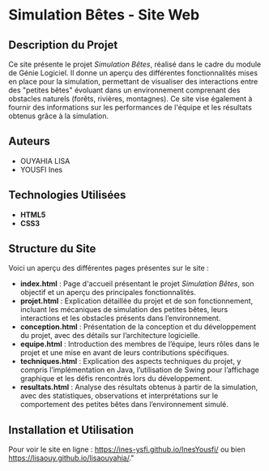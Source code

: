 # Simulation Bêtes - Site Web

## Description du Projet
Ce site présente le projet *Simulation Bêtes*, réalisé dans le cadre du module de Génie Logiciel. Il donne un aperçu des différentes fonctionnalités mises en place pour la simulation, permettant de visualiser des interactions entre des "petites bêtes" évoluant dans un environnement comprenant des obstacles naturels (forêts, rivières, montagnes). Ce site vise également à fournir des informations sur les performances de l'équipe et les résultats obtenus grâce à la simulation.


## Auteurs
- OUYAHIA LISA
- YOUSFI Ines

## Technologies Utilisées
- **HTML5**  
- **CSS3**
## Structure du Site
Voici un aperçu des différentes pages présentes sur le site :
- **index.html** : Page d'accueil présentant le projet *Simulation Bêtes*, son objectif et un aperçu des principales fonctionnalités.  
- **projet.html** : Explication détaillée du projet et de son fonctionnement, incluant les mécaniques de simulation des petites bêtes, leurs interactions et les obstacles présents dans l’environnement.  
- **conception.html** : Présentation de la conception et du développement du projet, avec des détails sur l’architecture logicielle. 
- **equipe.html** : Introduction des membres de l’équipe, leurs rôles dans le projet et une mise en avant de leurs contributions spécifiques.  
- **techniques.html** : Explication des aspects techniques du projet, y compris l’implémentation en Java, l’utilisation de Swing pour l’affichage graphique et les défis rencontrés lors du développement.  
- **resultats.html** : Analyse des résultats obtenus à partir de la simulation, avec des statistiques, observations et interprétations sur le comportement des petites bêtes dans l’environnement simulé.  

## Installation et Utilisation
Pour voir le site en ligne : https://ines-ysfi.github.io/InesYousfi/ ou bien https://lisaouy.github.io/lisaouyahia/." 
